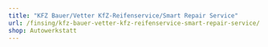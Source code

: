 ```yaml
---
title: "KFZ Bauer/Vetter KfZ-Reifenservice/Smart Repair Service"
url: /finsing/kfz-bauer-vetter-kfz-reifenservice-smart-repair-service/
shop: Autowerkstatt
---
```


